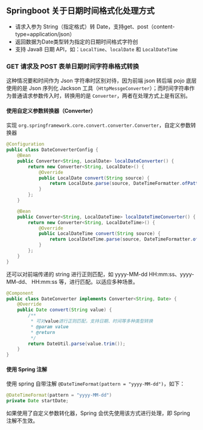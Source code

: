 ## Springboot 关于日期时间格式化处理方式

- 请求入参为 String（指定格式）转 Date，支持get、post（content-type=application/json）
- 返回数据为Date类型转为指定的日期时间格式字符创
- 支持 Java8 日期 API，如：`LocalTime`、`localDate` 和 `LocalDateTime`

### GET 请求及 POST 表单日期时间字符串格式转换

这种情况要和时间作为 Json 字符串时区别对待，因为前端 json 转后端 pojo 底层使用的是 Json 序列化 Jackson 工具（`HttpMessgeConverter`）；而时间字符串作为普通请求参数传入时，转换用的是 `Converter`，两者在处理方式上是有区别。

#### 使用自定义参数转换器（Converter）

实现 `org.springframework.core.convert.converter.Converter`，自定义参数转换器

```java
@Configuration
public class DateConverterConfig {
    @Bean
    public Converter<String, LocalDate> localDateConverter() {
      	return new Converter<String, LocalDate>() {
            @Override
            public LocalDate convert(String source) {
                return LocalDate.parse(source, DateTimeFormatter.ofPattern("yyyy-MM-dd"));
            }
        };
    }

    @Bean
    public Converter<String, LocalDateTime> localDateTimeConverter() {
        return new Converter<String, LocalDateTime>() {
            @Override
            public LocalDateTime convert(String source) {
                return LocalDateTime.parse(source, DateTimeFormatter.ofPattern("yyyy-MM-dd HH:mm:ss"));
            }
        };
    }
}
```

还可以对前端传递的 string 进行正则匹配，如 yyyy-MM-dd HH:mm:ss、yyyy-MM-dd、 HH:mm:ss 等，进行匹配。以适应多种场景。

```java
@Component
public class DateConverter implements Converter<String, Date> {
    @Override
    public Date convert(String value) {
        /**
         * 可对value进行正则匹配，支持日期、时间等多种类型转换
         * @param value
         * @return
         */
        return DateUtil.parse(value.trim());
    }
}
```

#### 使用 Spring 注解

使用 spring 自带注解 `@DateTimeFormat(pattern = "yyyy-MM-dd")`，如下：

```java
@DateTimeFormat(pattern = "yyyy-MM-dd")
private Date startDate;
```

如果使用了自定义参数转化器，Spring 会优先使用该方式进行处理，即 Spring 注解不生效。